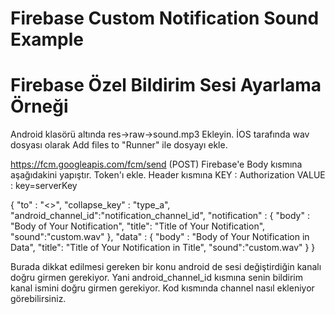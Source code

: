 # Firebase Custom Notification Sound Example
# Firebase Özel Bildirim Sesi Ayarlama Örneği

Android klasörü altında res->raw->sound.mp3 Ekleyin.
İOS tarafında wav dosyası olarak Add files to "Runner" ile dosyayı ekle.

https://fcm.googleapis.com/fcm/send (POST)
Firebase'e Body kısmına aşağıdakini yapıştır. Token'ı ekle.
Header kısmına 
  KEY : Authorization
  VALUE : key=serverKey

{
 "to" : "<<token>>",
 "collapse_key" : "type_a",
  "android_channel_id":"notification_channel_id",
 "notification" : {
     "body" : "Body of Your Notification",
     "title": "Title of Your Notification",
      "sound":"custom.wav"
 },
 "data" : {
     "body" : "Body of Your Notification in Data",
     "title": "Title of Your Notification in Title",
     "sound":"custom.wav"
 }
}

  Burada dikkat edilmesi gereken bir konu android de sesi değiştirdiğin kanalı doğru girmen gerekiyor. Yani android_channel_id kısmına senin bildirim kanal ismini doğru girmen gerekiyor. Kod kısmında channel nasıl ekleniyor görebilirsiniz.
